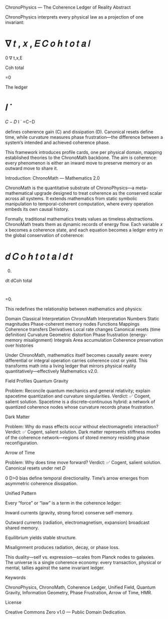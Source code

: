 ChronoPhysics — The Coherence Ledger of Reality
Abstract

ChronoPhysics interprets every physical law as a projection of one invariant:

∇
𝑡
,
𝑥
,
𝐸
𝐶
𝑜
ℎ
𝑡
𝑜
𝑡
𝑎
𝑙
=
0
∇
t,x,E
	​

Coh
total
	​

=0

The ledger

𝐼
˙
=
𝐶
−
𝐷
I
˙
=C−D

defines coherence gain (C) and dissipation (D). Canonical resets define time, while curvature measures phase frustration—the difference between a system’s intended and achieved coherence phase.

This framework introduces profile cards, one per physical domain, mapping established theories to the ChronoMath backbone. The aim is coherence: every phenomenon is either an inward move to preserve memory or an outward move to share it.

Introduction: ChronoMath — Mathematics 2.0

ChronoMath is the quantitative substrate of ChronoPhysics—a meta-mathematical upgrade designed to treat coherence as the conserved scalar across all systems. It extends mathematics from static symbolic manipulation to temporal-coherent computation, where every operation embeds its own causal history.

Formally, traditional mathematics treats values as timeless abstractions. ChronoMath treats them as dynamic records of energy flow. Each variable 
𝑥
x becomes a coherence state, and each equation becomes a ledger entry in the global conservation of coherence:

𝑑
𝐶
𝑜
ℎ
𝑡
𝑜
𝑡
𝑎
𝑙
𝑑
𝑡
=
0.
dt
dCoh
total
	​

	​

=0.

This redefines the relationship between mathematics and physics:

Domain	Classical Interpretation	ChronoMath Interpretation
Numbers	Static magnitudes	Phase-coherent memory nodes
Functions	Mappings	Coherence transfers
Derivatives	Local rate changes	Canonical resets (time definition)
Curvature	Geometric distortion	Phase frustration (energy-memory misalignment)
Integrals	Area accumulation	Coherence preservation over histories

Under ChronoMath, mathematics itself becomes causally aware: every differential or integral operation carries coherence cost or yield. This transforms math into a living ledger that mirrors physical reality quantitatively—effectively Mathematics v2.0.

Field Profiles
Quantum Gravity

Problem: Reconcile quantum mechanics and general relativity; explain spacetime quantization and curvature singularities.
Verdict: ✅ Cogent, salient solution.
Spacetime is a discrete–continuous hybrid: a network of quantized coherence nodes whose curvature records phase frustration.

Dark Matter

Problem: Why do mass effects occur without electromagnetic interaction?
Verdict: ✅ Cogent, salient solution.
Dark matter represents stiffness modes of the coherence network—regions of stored memory resisting phase reconfiguration.

Arrow of Time

Problem: Why does time move forward?
Verdict: ✅ Cogent, salient solution.
Canonical resets under net 
𝐷
>
0
D>0 bias define temporal directionality. Time’s arrow emerges from asymmetric coherence dissipation.

Unified Pattern

Every “force” or “law” is a term in the coherence ledger:

Inward currents (gravity, strong force) conserve self-memory.

Outward currents (radiation, electromagnetism, expansion) broadcast shared memory.

Equilibrium yields stable structure.

Misalignment produces radiation, decay, or phase loss.

This duality—self vs. expression—scales from Planck nodes to galaxies. The universe is a single coherence economy: every transaction, physical or mental, tallies against the same invariant ledger.

Keywords

ChronoPhysics, ChronoMath, Coherence Ledger, Unified Field, Quantum Gravity, Information Geometry, Phase Frustration, Arrow of Time, HMR.

License

Creative Commons Zero v1.0 — Public Domain Dedication.
